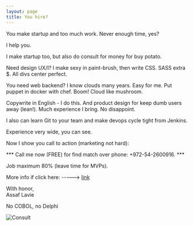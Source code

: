 ```yaml
---
layout: page
title: You hire?
---
```


You make startup and too much work. Never enough time, yes?

I help you. 

I make startup too, but also do consult for money for buy potato.

Need design UX/I? I make sexy in paint-brush, then write CSS. SASS extra $. All divs center perfect.

You need web backend? I know clouds many years. Easy for me. Put puppet in docker with chef. Boom! Cloud like mushroom.

Copywrite in English - I do this. And product design for keep dumb users away (lean!). Much experience I bring. No disappoint.

I also can learn Git to your team and make devops cycle tight from Jenkins.

Experience very wide, you can see.


Now I show you call to action (marketing not hard):

*** Call me now (FREE) for find match over phone: +972-54-2600916. ***

Job maximum 80% (leave time for MVPs).
  

More info if click here: -----> [link](http://assaflavie.com)


With honor,  
Assaf Lavie


No COBOL, no Delphi

![Consult](http://cdn.assaflavie.com/2014/10/1413996287.jpg)
